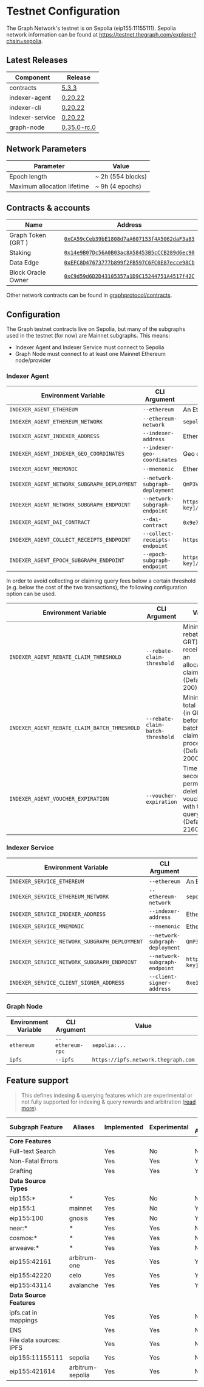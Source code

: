 # Testnet Configuration

The Graph Network's testnet is on Sepolia (eip155:11155111). Sepolia network information can be found at https://testnet.thegraph.com/explorer?chain=sepolia.

## Latest Releases

| Component       | Release                                                                             |
| --------------- | ------------------------------------------------------------------------------------|
| contracts       | [5.3.3](https://github.com/graphprotocol/contracts/releases/tag/v5.3.3)             |
| indexer-agent   | [0.20.22](https://github.com/graphprotocol/indexer/releases/tag/v0.20.22)           |
| indexer-cli     | [0.20.22](https://github.com/graphprotocol/indexer/releases/tag/v0.20.22)           |
| indexer-service | [0.20.22](https://github.com/graphprotocol/indexer/releases/tag/v0.20.22)           |
| graph-node      | [0.35.0-rc.0](https://github.com/graphprotocol/graph-node/releases/tag/v0.35.0-rc.0)|

## Network Parameters

| Parameter                   | Value             |
| --------------------------- | ----------------- |
| Epoch length                | ~ 2h (554 blocks) |
| Maximum allocation lifetime | ~ 9h (4 epochs)   |

## Contracts & accounts

| Name               | Address                                                                                                                        |
| ------------------ | ------------------------------------------------------------------------------------------------------------------------------ |
| Graph Token (GRT ) | [`0xCA59cCeb39bE1808d7aA607153f4A5062daF3a83`](https://sepolia.etherscan.io/address/0xCA59cCeb39bE1808d7aA607153f4A5062daF3a83) |
| Staking            | [`0x14e9B07Dc56A0B03ac8A58453B5cCCB289d6ec90`](https://sepolia.etherscan.io/address/0x14e9B07Dc56A0B03ac8A58453B5cCCB289d6ec90) |
| Data Edge          | [`0xEFC8D47673777b899f2FB597C6FC0E87ecce98Cb`](https://sepolia.etherscan.io/address/0xEFC8D47673777b899f2FB597C6FC0E87ecce98Cb) |
| Block Oracle Owner | [`0xC9d59d6D2D43105357a1D9C15244751A4517f42C`](https://sepolia.etherscan.io/address/0xfA711DA0f9336f27E7B7483398cbd8F0880f259a) |

Other network contracts can be found in [graphprotocol/contracts](https://github.com/graphprotocol/contracts/blob/main/addresses.json#L1426-L1645).

## Configuration

The Graph testnet contracts live on Sepolia, but many of the subgraphs used in the
testnet (for now) are Mainnet subgraphs. This means:

- Indexer Agent and Indexer Service must connect to Sepolia
- Graph Node must connect to at least one Mainnet Ethereum node/provider

### Indexer Agent

| Environment Variable                        | CLI Argument                    | Value                                                                             |
| ------------------------------------------- | ------------------------------- | --------------------------------------------------------------------------------- |
| `INDEXER_AGENT_ETHEREUM`                    | `--ethereum`                    | An Ethereum Sepolia node/provider                                                 |
| `INDEXER_AGENT_ETHEREUM_NETWORK`            | `--ethereum-network`            | `sepolia`                                                                         |
| `INDEXER_AGENT_INDEXER_ADDRESS`             | `--indexer-address`             | Ethereum address of testnet indexer                                               |
| `INDEXER_AGENT_INDEXER_GEO_COORDINATES`     | `--indexer-geo-coordinates`     | Geo coordinates of testnet indexer infrastructure                                 |
| `INDEXER_AGENT_MNEMONIC`                    | `--mnemonic`                    | Ethereum mnemonic for testnet operator                                            |
| `INDEXER_AGENT_NETWORK_SUBGRAPH_DEPLOYMENT` | `--network-subgraph-deployment` | `QmP3Vf8hp3FDHhmZ2JvZd1NbDC27CTkp2uK1TQcCYB8GCo`                                  |
| `INDEXER_AGENT_NETWORK_SUBGRAPH_ENDPOINT`   | `--network-subgraph-endpoint`   | `https://gateway-arbitrum.network.thegraph.com/api/[api-key]/subgraphs/id/8pVKDwHniAz87CHEQsiz2wgFXGZXrbMDkrxgauVVfMJC`     |
| `INDEXER_AGENT_DAI_CONTRACT`                | `--dai-contract`                | `0x9e7e607afd22906f7da6f1ec8f432d6f244278be` (GDAI)                               |
| `INDEXER_AGENT_COLLECT_RECEIPTS_ENDPOINT`   | `--collect-receipts-endpoint`   | `https://gateway.testnet.thegraph.com/collect-receipts`                           |
| `INDEXER_AGENT_EPOCH_SUBGRAPH_ENDPOINT`     | `--epoch-subgraph-endpoint`     | `https://gateway-arbitrum.network.thegraph.com/api/[api-key]/subgraphs/id/3nEnuQEQd1aP6wksKvRUnuwLQcQy1zD3HPFaHZ8cMVqM`|

In order to avoid collecting or claiming query fees below a certain threshold
(e.g. below the cost of the two transactions), the following configuration
option can be used.

| Environment Variable                         | CLI Argument                      | Value                                                                                     |
| -------------------------------------------- | --------------------------------- | ----------------------------------------------------------------------------------------- |
| `INDEXER_AGENT_REBATE_CLAIM_THRESHOLD`       | `--rebate-claim-threshold`        | Minimum rebate (in GRT) received for an allocation to claim (Default: 200)                |
| `INDEXER_AGENT_REBATE_CLAIM_BATCH_THRESHOLD` | `--rebate-claim-batch-threshold`  | Minimum total rebates (in GRT) before a batched claim is processed (Default: 2000)        |
| `INDEXER_AGENT_VOUCHER_EXPIRATION`           | `--voucher-expiration`            | Time (in seconds) to permanently delete vouchers with too few query fees  (Default: 2160) |

### Indexer Service

| Environment Variable                          | CLI Argument                    | Value                                                                           |
| --------------------------------------------- | ------------------------------- | ------------------------------------------------------------------------------- |
| `INDEXER_SERVICE_ETHEREUM`                    | `--ethereum`                    | An Ethereum Sepolia node/provider                                               |
| `INDEXER_SERVICE_ETHEREUM_NETWORK`            | `--ethereum-network`            | `sepolia`                                                                       |
| `INDEXER_SERVICE_INDEXER_ADDRESS`             | `--indexer-address`             | Ethereum address of testnet indexer                                             |
| `INDEXER_SERVICE_MNEMONIC`                    | `--mnemonic`                    | Ethereum mnemonic for testnet operator                                          |
| `INDEXER_SERVICE_NETWORK_SUBGRAPH_DEPLOYMENT` | `--network-subgraph-deployment` | `QmP3Vf8hp3FDHhmZ2JvZd1NbDC27CTkp2uK1TQcCYB8GCo`                                |
| `INDEXER_SERVICE_NETWORK_SUBGRAPH_ENDPOINT`   | `--network-subgraph-endpoint`   | `https://gateway-arbitrum.network.thegraph.com/api/[api-key]/subgraphs/id/8pVKDwHniAz87CHEQsiz2wgFXGZXrbMDkrxgauVVfMJC`   |
| `INDEXER_SERVICE_CLIENT_SIGNER_ADDRESS`       | `--client-signer-address`       | `0xe1EC4339019eC9628438F8755f847e3023e4ff9c`                                    |

### Graph Node

| Environment Variable | CLI Argument     | Value                               |
| -------------------- | ---------------- | ----------------------------------- |
| `ethereum`           | `--ethereum-rpc` | `sepolia:...`                       |
| `ipfs`               | `--ipfs`         | `https://ipfs.network.thegraph.com` |

## Feature support

> This defines indexing & querying features which are experimental or not fully supported for indexing & query rewards and arbitration ([read more](../feature-support-matrix.md)).

| Subgraph Feature         | Aliases          | Implemented | Experimental | Query Arbitration | Indexing Arbitration | Indexing Rewards |
|--------------------------|------------------|-------------|--------------|-------------------|----------------------|------------------|
| **Core Features**        |                  |             |              |                   |                      |                  |
| Full-text Search         |                  | Yes         | No           | No                | Yes                  | Yes              |
| Non-Fatal Errors         |                  | Yes         | Yes          | Yes               | Yes                  | Yes              |
| Grafting                 |                  | Yes         | Yes          | Yes               | Yes                  | Yes              |
| **Data Source Types**    |                  |             |              |                   |                      |                  |
| eip155:*                 | *                | Yes         | No           | No                | No                   | No               |
| eip155:1                 | mainnet          | Yes         | No           | Yes               | Yes                  | Yes              |
| eip155:100               | gnosis           | Yes         | No           | Yes               | Yes                  | Yes              |
| near:*                   | *                | Yes         | Yes          | No                | No                   | No               |
| cosmos:*                 | *                | Yes         | Yes          | No                | No                   | No               |
| arweave:*                | *                | Yes         | Yes          | No                | No                   | No               |
| eip155:42161             | arbitrum-one     | Yes         | Yes          | Yes               | Yes                  | Yes              |
| eip155:42220             | celo             | Yes         | Yes          | Yes               | Yes                  | Yes              |
| eip155:43114             | avalanche        | Yes         | Yes          | Yes               | Yes                  | Yes              |
| **Data Source Features** |                  |             |              |                   |                      |                  |
| ipfs.cat in mappings     |                  | Yes         | Yes          | No                | No                   | No               |
| ENS                      |                  | Yes         | Yes          | No                | No                   | No               |
| File data sources: IPFS  |                  | Yes         | Yes          | No                | Yes                  | Yes              |
| eip155:11155111          | sepolia          | Yes         | Yes          | No                | Yes                  | Yes              |         
| eip155:421614            | arbitrum-sepolia | Yes         | Yes          | No                | Yes                  | Yes              |

